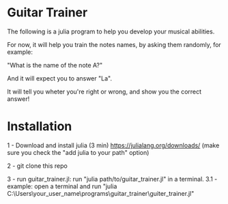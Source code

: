 # Guitar Trainer

The following is a julia program to help you develop your musical abilities.

For now, it will help you train the notes names, by asking them randomly, for example:

"What is the name of the note A?"

And it will expect you to answer "La".

It will tell you wheter you're right or wrong, and show you the correct answer! 

# Installation

1 - Download and install julia (3 min) https://julialang.org/downloads/ (make sure you check the "add julia to your path" option)

2 - git clone this repo

3 - run guitar_trainer.jl: run "julia path/to/guitar_trainer.jl" in a terminal.
3.1 - example: open a terminal and run "julia C:\Users\your_user_name\programs\guitar_trainer\guiter_trainer.jl" 
